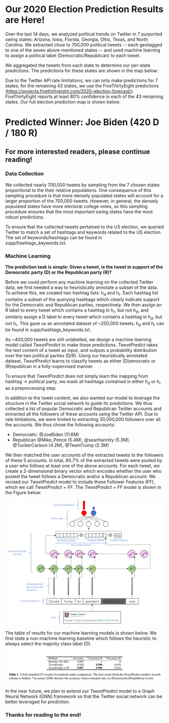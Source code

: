 # Our 2020 Election Prediction Results are Here!

Over the last 14 days, we analyzed political trends on Twitter in 7 purported swing states: Arizona, Iowa, Florida, Georgia, Ohio, Texas, and North Carolina. We extracted close to 700,000 political tweets -- each geotagged to one of the seven above-mentioned states -- and used machine learning to assign a political label (Democratic/Republican) to each tweet.

We aggregated the tweets from each state to determine our per-state predictions. The predictions for these states are shown in the map below:


Due to the Twitter API rate limitations, we can only make predictions for 7 states; for the remaining 43 states, we use the FiveThirtyEight predictions (https://projects.fivethirtyeight.com/2020-election-forecast/). FiveThirtyEight reports at least 80% confidence in each of the 43 remaining states. Our full election prediction map is shown below:

# Predicted Winner: Joe Biden (420 D / 180 R)

## For more interested readers, please continue reading!

### Data Collection

We collected nearly 700,000 tweets by sampling from the 7 chosen states proportional to the their relative populations. One consequence of this sampling procedure is that more densely populated states will account for a larger proportion of the 700,000 tweets. However, in general, the densely populated states have more electoral college votes, so this sampling procedure ensures that the most *important* swing states have the most *robust* predictions. 

To ensure that the collected tweets pertained to the US election, we queried Twitter to match a set of hashtags and keywords related to the US election. The set of keywords/hashtags can be found in supp/hashtags_keywords.txt.

### Machine Learning

**The prediction task is simple: Given a tweet, is the tweet in support of the Democratic party (D) or the Republican party (R)?**

Before we could perform any machine learning on the collected Twitter data, we first needed a way to heuristically annotate a subset of the data. To achieve this, we created two hashtag lists: h<sub>d</sub> and h<sub>r</sub>. Each hashtag list contains a subset of the querying hashtags which clearly indicate support for the Democratic and Republican parties, respectively. We then assign an R label to every tweet which contains a hashtag in h<sub>r</sub>, but not h<sub>d</sub>, and similarly assign a D label to every tweet which contains a hashtag in h<sub>d</sub>, but not h<sub>r</sub>. This gave us an annotated dataset of ~250,000 tweets. h<sub>d</sub> and h<sub>r</sub> can be found in supp/hashtags_keywords.txt.

As ~400,000 tweets are still unlabelled, we design a machine learning model called *TweetPredict* to make these predictions. *TweetPredict* takes the text content of a tweet as input, and outputs a probability distribution over the two political parties (D/R). Using our heuristically annotated dataset, *TweetPredict* learns to classify tweets as either (D)emocratic or (R)epublican in a fully-supervised manner.

To ensure that *TweetPredict* does not simply learn the mapping from hashtag &rarr; political party, we mask all hashtags contained in either h<sub>d</sub> or h<sub>r</sub> as a preprocessing step.

In addition to the tweet content, we also wanted our model to leverage the structure in the Twitter social network to guide its predictions. We thus collected a list of popular Democratic and Republican Twitter accounts and extracted all the followers of these accounts using the Twitter API. Due to rate limitations, we were limited to extracting 30,000,000 followers over all the accounts. We thus chose the following accounts: 
- Democratic: @JoeBiden (11.6M)
- Republican @Mike_Pence (5.4M), @seanhannity (5.3M), @TuckerCarlson (4.2M), @TeamTrump (2.3M)

We then matched the user accounts of the extracted tweets to the followers of these 5 accounts. In total, 80.7% of the extracted tweets were posted by a user who follows at least one of the above accounts. For each tweet, we create a 2-dimensional binary vector which encodes whether the user who posted the tweet follows a Democratic and/or a Republican account. We revised our *TweetPredict* model to include these Follower Features (FF), which we call *TweetPredict + FF*. The *TweetPredict + FF* model is shown in the Figure below:

![image](visual/model_image/model_image.PNG)

The table of results for our machine learning models is shown below. We first state a non-machine learning baseline which follows the heuristic to always select the majority class label (D).

![image](visual/model_image/table.PNG)

In the near future, we plan to extend our *TweetPredict* model to a Graph Neural Network (GNN) framework so that the Twitter social network can be better leveraged for prediction.

### Thanks for reading to the end!
